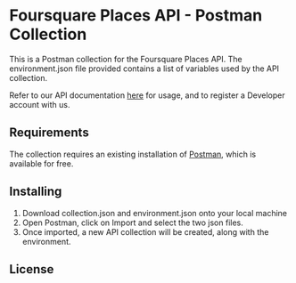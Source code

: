 # Foursquare Places API - Postman Collection
This is a Postman collection for the Foursquare Places API. The environment.json file provided contains a list of variables used by the API collection.

Refer to our API documentation [here](https://developer.foursquare.com/docs/) for usage, and to register a Developer account with us.

## Requirements
The collection requires an existing installation of [Postman](https://www.getpostman.com/), which is available for free.

## Installing
1) Download collection.json and environment.json onto your local machine
2) Open Postman, click on Import and select the two json files.
3) Once imported, a new API collection will be created, along with the environment.

## License

